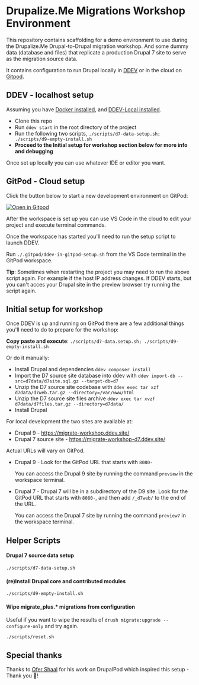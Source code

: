 # Drupalize.Me Migrations Workshop Environment

This repository contains scaffolding for a demo environment to use during the Drupalize.Me Drupal-to-Drupal migration workshop. And some dummy data (database and files) that replicate a production Drupal 7 site to serve as the migration source data.

It contains configuration to run Drupal locally in [DDEV](https://github.com/drud/ddev) or in the cloud on [Gitpod](https://www.gitpod.io/).

## DDEV - localhost setup

Assuming you have [Docker installed](https://ddev.readthedocs.io/en/stable/users/docker_installation/), and [DDEV-Local installed](https://ddev.readthedocs.io/en/stable/#installation).

- Clone this repo
- Run `ddev start` in the root directory of the project
- Run the following two scripts, `./scripts/d7-data-setup.sh; ./scripts/d9-empty-install.sh`
- **Proceed to the Initial setup for workshop section below for more info and debugging**

Once set up locally you can use whatever IDE or editor you want.

## GitPod - Cloud setup

Click the button below to start a new development environment on GitPod:

[![Open in Gitpod](https://gitpod.io/button/open-in-gitpod.svg)](https://gitpod.io/#https://github.com/DrupalizeMe/migration-workshop-demo-site)

After the workspace is set up you can use VS Code in the cloud to edit your project and execute terminal commands.

Once the workspace has started you'll need to run the setup script to launch DDEV.

Run `./.gitpod/ddev-in-gitpod-setup.sh` from the VS Code terminal in the GitPod workspace.

**Tip**: Sometimes when restarting the project you may need to run the above script again. For example if the host IP address changes. If DDEV starts, but you can't acces your Drupal site in the preview browser try running the script again.

## Initial setup for workshop

Once DDEV is up and running on GitPod there are a few additional things you'll need to do to prepare for the workshop:

**Copy paste and execute**: `./scripts/d7-data.setup.sh; ./scripts/d9-empty-install.sh`

Or do it manually:

- Install Drupal and dependencies `ddev composer install`
- Import the D7 source site database into ddev with `ddev import-db --src=d7data/d7site.sql.gz --target-db=d7`
- Unzip the D7 source site codebase with `ddev exec tar xzf d7data/d7web.tar.gz --directory=/var/www/html`
- Unzip the D7 source site files archive `ddev exec tar xvzf d7data/d7files.tar.gz --directory=d7data/`
- Install Drupal

For local development the two sites are available at:

- Drupal 9 - https://migrate-workshop.ddev.site/
- Drupal 7 source site - https://migrate-workshop-d7.ddev.site/

Actual URLs will vary on GitPod.

- Drupal 9 - Look for the GitPod URL that starts with `8080-`

  You can access the Drupal 9 site by running the command `preview` in the workspace terminal.

- Drupal 7 - Drupal 7 will be in a subdirectory of the D9 site. Look for the GitPod URL that starts with `8080-`, and then add `/_d7web/` to the end of the URL.

  You can access the Drupal 7 site by running the command `preview7` in the workspace terminal.

## Helper Scripts

#### Drupal 7 source data setup

```shell
./scripts/d7-data-setup.sh
```

#### (re)Install Drupal core and contributed modules

```shell
./scripts/d9-empty-install.sh
```

#### Wipe migrate_plus.* migrations from configuration

Useful if you want to wipe the results of `drush migrate:upgrade --configure-only` and try again.

```shell
./scripts/reset.sh
```

## Special thanks

Thanks to [Ofer Shaal](https://github.com/shaal) for his work on DrupalPod which inspired this setup - Thank you 🙏!
